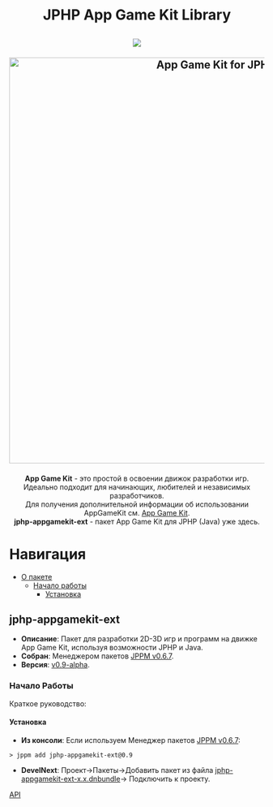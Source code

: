 <h1 align="center">JPHP App Game Kit Library</h1>
<h2 align="center">  

<img src="https://img.shields.io/badge/made%20by-FibonacciFox-blue.svg" >

<!--lint disable no-literal-urls-->  
<p align="center">
  <a href="https://github.com/FibonacciFox/jphp-appgamekit-ext">
    <img
      alt="App Game Kit for JPHP"
      src="https://dl.dropboxusercontent.com/s/9tyzk5e4iaa9ay7/Game%20Engine.svg?dl=0"
      width="800"
    />
  </a>
</p>
 
</h2>

<p align="center">
<b>App Game Kit</b> - это простой в освоении движок разработки игр.<br> 
Идеально подходит для начинающих, любителей и независимых разработчиков.<br>
Для получения дополнительной информации об использовании AppGameKit см. <a href="https://www.appgamekit.com/">App Game Kit</a>.<br>
<b>jphp-appgamekit-ext</b> - пакет App Game Kit для JPHP (Java) уже здесь.
</p>

# Навигация

* [О пакете](#jphp-appgamekit-ext)
  * [Начало работы](#начало-работы)
    * [Установка](#установка)

## jphp-appgamekit-ext
* **Описание**: Пакет для разработки 2D-3D игр и программ на движке App Game Kit, используя возможности JPHP и Java.
* **Собран**: Менеджером пакетов [JPPM v0.6.7](https://github.com/jphp-group/jphp/releases).  
* **Версия**: [v0.9-alpha](https://github.com/FibonacciFox/jphp-appgamekit-ext).

### Начало Работы
Краткое руководство:
#### Установка
* **Из консоли**: Если используем Менеджер пакетов [JPPM v0.6.7](https://github.com/jphp-group/jphp/releases):
```console
> jppm add jphp-appgamekit-ext@0.9
```
* **DevelNext**: Проект->Пакеты->Добавить пакет из файла [jphp-appgamekit-ext-x.x.dnbundle](https://github.com/FibonacciFox/jphp-appgamekit-ext/releases)->
Подключить к проекту.

[API](/api-docs/classes/fibonaccifox/AppGameKit.md)
